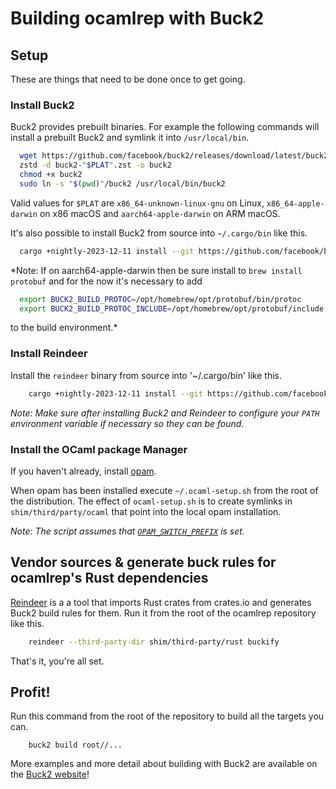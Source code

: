 # Building ocamlrep with Buck2

## Setup

These are things that need to be done once to get going.

### Install Buck2

Buck2 provides prebuilt binaries. For example the following commands will install a prebuilt Buck2 and symlink it into `/usr/local/bin`.
```bash
  wget https://github.com/facebook/buck2/releases/download/latest/buck2-"$PLAT".zst
  zstd -d buck2-"$PLAT".zst -o buck2
  chmod +x buck2
  sudo ln -s "$(pwd)"/buck2 /usr/local/bin/buck2
```
Valid values for `$PLAT` are `x86_64-unknown-linux-gnu` on Linux, `x86_64-apple-darwin` on x86 macOS and `aarch64-apple-darwin` on ARM macOS.

It's also possible to install Buck2 from source into `~/.cargo/bin` like this.
```bash
  cargo +nightly-2023-12-11 install --git https://github.com/facebook/buck2.git buck2
```
*Note: If on aarch64-apple-darwin then be sure install to `brew install protobuf` and for the now it's necessary to add
```bash
  export BUCK2_BUILD_PROTOC=/opt/homebrew/opt/protobuf/bin/protoc
  export BUCK2_BUILD_PROTOC_INCLUDE=/opt/homebrew/opt/protobuf/include
```
to the build environment.*

### Install Reindeer

Install the `reindeer` binary from source into '~/.cargo/bin' like this.
```bash
    cargo +nightly-2023-12-11 install --git https://github.com/facebookincubator/reindeer.git reindeer
```

*Note: Make sure after installing Buck2 and Reindeer to configure your `PATH` environment variable if necessary so they can be found.*

### Install the OCaml package Manager

If you haven't already, install [opam](https://opam.ocaml.org/).

When opam has been installed execute `~/.ocaml-setup.sh` from the root of the distribution. The effect of `ocaml-setup.sh` is to create symlinks in `shim/third/party/ocaml` that point into the local opam installation.

*Note: The script assumes that [`OPAM_SWITCH_PREFIX`](https://opam.ocaml.org/doc/Manual.html#Switches) is set.*

## Vendor sources & generate buck rules for ocamlrep's Rust dependencies

[Reindeer](https://github.com/facebookincubator/reindeer) is a a tool that imports Rust crates from crates.io and generates Buck2 build rules for them. Run it from the root of the ocamlrep repository like this.
```bash
    reindeer --third-party-dir shim/third-party/rust buckify
```

That's it, you're all set.

## Profit!

Run this command from the root of the repository to build all the targets you can.
```
    buck2 build root//...
```

More examples and more detail about building with Buck2 are available on the [Buck2 website](https://buck2.build/)!
